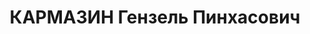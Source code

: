 ---
title: КАРМАЗИН Гензель Пинхасович
description: "1911 г.р., еврей, б/п, военврач 3 ранга, младший врач 254 СП 95 СД УралВО.\
  \ \n  Арестован 19.08.1937. \n  ВКВС - 28.12.1937, ВМН. Расстрелян 28.12.1937, Челябинск"
---